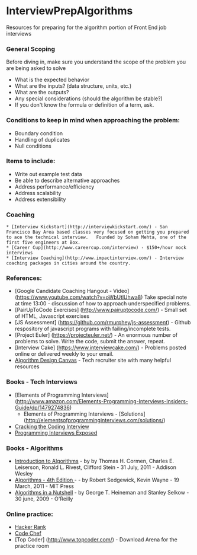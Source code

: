 # InterviewPrepAlgorithms


Resources for preparing for the algorithm portion of Front End job interviews

### General Scoping
  Before diving in, make sure you understand the scope of the problem you are being asked to solve
  
  * What is the expected behavior
  * What are the inputs?  (data structure, units, etc.)
  * What are the outputs?
  * Any special considerations (should the algorithm be stable?)
  * If you don't know the formula or definition of a term, ask.
    
### Conditions to keep in mind when approaching the problem:
  * Boundary condition
  * Handling of duplicates
  * Null conditions
  
### Items to include:
  * Write out example test data
  * Be able to describe alternative approaches
  * Address performance/efficiency
  * Address scalability
  * Address extensibility

### Coaching
    * [Interview Kickstart](http://interviewkickstart.com/) - San Francisco Bay Area based classes very focused on getting you prepared to ace the technical interview.   Founded by Soham Mehta, one of the first five engineers at Box.
    * [Career Cup](http://www.careercup.com/interview) - $150+/hour mock interviews
    * [Interview Coaching](http://www.impactinterview.com/) - Interview coaching packages in cities around the country.

### References:
  * [Google Candidate Coaching Hangout - Video] (https://www.youtube.com/watch?v=oWbUtlUhwa8)
    Take special note at time 13:00 - discussion of how to approach underspecified problems.
  * [PairUpToCode Exercises] (http://www.pairuptocode.com/) - Small set of HTML, Javascript exercises
  * [JS Assessment] (https://github.com/rmurphey/js-assessment) - Github respository of javascript programs with failing/incomplete tests.
  * [Project Euler] (https://projecteuler.net/) - An enormous number of problems to solve.  Write the code, submit the answer, repeat.
  * [Interview Cake] (https://www.interviewcake.com/) - Problems posted online or delivered weekly to your email.
  * [Algorithm Design Canvas](http://www.hiredintech.com/algorithm-design/the-algorithm-design-canvas) - Tech recruiter site with many helpful resources

### Books - Tech Interviews
  * [Elements of Programming Interviews] (http://www.amazon.com/Elements-Programming-Interviews-Insiders-Guide/dp/1479274836)      
      * Elements of Programming Interviews - [Solutions] (http://elementsofprogramminginterviews.com/solutions/)
  * [Cracking the Coding Interview](http://www.amazon.com/Cracking-Coding-Interview-Programming-Questions/dp/098478280X/ref=zg_bs_2578_1) 
  * [Programming Interviews Exposed](http://www.amazon.com/Programming-Interviews-Exposed-Secrets-Programmer/dp/047012167X)

### Books - Algorithms
  * [Introduction to Algorithms](http://www.amazon.com/Introduction-Algorithms-3rd-Thomas-Cormen/dp/0262033844/ref=sr_1_1?ie=UTF8&qid=1424027412&sr=8-1&keywords=algorithm) - by by Thomas H. Cormen, Charles E. Leiserson, Ronald L. Rivest, Clifford Stein - 31 July, 2011 - Addison Wesley
  * [Algorithms - 4th Edition ](http://www.amazon.com/Algorithms-4th-Robert-Sedgewick/dp/032157351X/ref=sr_1_1?s=books&ie=UTF8&qid=1424027540&sr=1-1) - - by Robert Sedgewick, Kevin Wayne - 19 March, 2011 - MIT Press
  * [Algorithms in a Nutshell](http://www.amazon.com/Algorithms-Nutshell-OReilly-George-Heineman-ebook/dp/B0043D2EGI/ref=sr_1_1?s=books&ie=UTF8&qid=1424027824&sr=1-1&keywords=algorithms+in+a+nutshell) - by George T. Heineman and Stanley Selkow - 30 june, 2009 - O'Reilly
  
### Online practice:
  * [Hacker Rank](https://www.hackerrank.com/)
  * [Code Chef](http://www.codechef.com/)
  * [Top Coder] (http://www.topcoder.com/) - Download Arena for the practice room



    
  
